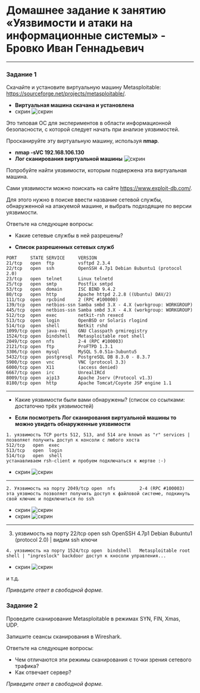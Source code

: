 # Домашнее задание к занятию «Уязвимости и атаки на информационные системы» - Бровко Иван Геннадьевич

------

### Задание 1

Скачайте и установите виртуальную машину Metasploitable: https://sourceforge.net/projects/metasploitable/.

* **Виртуальная машина скачана и установлена**
* скрин ![скрин](img/hw-13-01/1.png)

Это типовая ОС для экспериментов в области информационной безопасности, с которой следует начать при анализе уязвимостей.

Просканируйте эту виртуальную машину, используя **nmap**.
* **nmap -sVC  192.168.106.130**
* **Лог сканирования виртуальной машины** ![скрин](img/hw-13-01/log.png)

Попробуйте найти уязвимости, которым подвержена эта виртуальная машина.

Сами уязвимости можно поискать на сайте https://www.exploit-db.com/.

Для этого нужно в поиске ввести название сетевой службы, обнаруженной на атакуемой машине, и выбрать подходящие по версии уязвимости.

Ответьте на следующие вопросы:

- Какие сетевые службы в ней разрешены?
* **Список разрешенных сетевых служб**
```
PORT     STATE SERVICE     VERSION
21/tcp   open  ftp         vsftpd 2.3.4
22/tcp   open  ssh         OpenSSH 4.7p1 Debian 8ubuntu1 (protocol 2.0)
23/tcp   open  telnet      Linux telnetd
25/tcp   open  smtp        Postfix smtpd
53/tcp   open  domain      ISC BIND 9.4.2
80/tcp   open  http        Apache httpd 2.2.8 ((Ubuntu) DAV/2)
111/tcp  open  rpcbind     2 (RPC #100000)
139/tcp  open  netbios-ssn Samba smbd 3.X - 4.X (workgroup: WORKGROUP)
445/tcp  open  netbios-ssn Samba smbd 3.X - 4.X (workgroup: WORKGROUP)
512/tcp  open  exec        netkit-rsh rexecd
513/tcp  open  login       OpenBSD or Solaris rlogind
514/tcp  open  shell       Netkit rshd
1099/tcp open  java-rmi    GNU Classpath grmiregistry
1524/tcp open  bindshell   Metasploitable root shell
2049/tcp open  nfs         2-4 (RPC #100003)
2121/tcp open  ftp         ProFTPD 1.3.1
3306/tcp open  mysql       MySQL 5.0.51a-3ubuntu5
5432/tcp open  postgresql  PostgreSQL DB 8.3.0 - 8.3.7
5900/tcp open  vnc         VNC (protocol 3.3)
6000/tcp open  X11         (access denied)
6667/tcp open  irc         UnrealIRCd
8009/tcp open  ajp13       Apache Jserv (Protocol v1.3)
8180/tcp open  http        Apache Tomcat/Coyote JSP engine 1.1
```

---
- Какие уязвимости были вами обнаружены? (список со ссылками: достаточно трёх уязвимостей)
* **Если посмотреть Лог сканирования виртуальной машины то можно увидеть обнаруженные уязвимости**

```
1. уязвимость TCP ports 512, 513, and 514 are known as "r" services | позволяет получить доступ к консоли с любого хоста
512/tcp   open  exec
513/tcp   open  login
514/tcp   open  shell
устанавливаем rsh-client и пробуем подключаться к жертве :-)
```

* скрин ![скрин](img/hw-13-01/rservices.png)

---

```
2. Уязвимость на порту 2049/tcp open  nfs         2-4 (RPC #100003)
эта уязвмость позволяет получить доступ к файловой системе, подкинуть свой ключик и подключиться по ssh
```

* скрин ![скрин](img/hw-13-01/nfs1.png)
* скрин ![скрин](img/hw-13-01/nfs2.png)

---

3. уязвимость на порту 22/tcp   open  ssh         OpenSSH 4.7p1 Debian 8ubuntu1 (protocol 2.0) | видим ssh ключи

```
4. уязвимость на порту 1524/tcp open  bindshell   Metasploitable root shell | "ingreslock" backdoor доступ к кносоли управления...
```

* скрин ![скрин](img/hw-13-01/ingreslock.png)

и т.д.

  
*Приведите ответ в свободной форме.*  

### Задание 2

Проведите сканирование Metasploitable в режимах SYN, FIN, Xmas, UDP.

Запишите сеансы сканирования в Wireshark.

Ответьте на следующие вопросы:

- Чем отличаются эти режимы сканирования с точки зрения сетевого трафика?
- Как отвечает сервер?

*Приведите ответ в свободной форме.*

